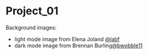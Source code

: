 # Project_01

Background images:

- light mode image from Elena Joland [@labf](https://unsplash.com/photos/mjeQon0Mh_Q)
- dark mode image from Brennan Burling[@bwobble11](https://unsplash.com/photos/ay53qag90W8)
